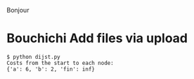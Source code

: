 Bonjour

# Bouchichi Add files via upload

```
$ python dijst.py 
Costs from the start to each node:
{'a': 6, 'b': 2, 'fin': inf}
```
